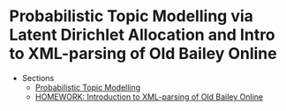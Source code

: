 Probabilistic Topic Modelling via Latent Dirichlet Allocation and Intro to XML-parsing of Old Bailey Online
=======

* Sections
    * [Probabilistic Topic Modelling](14_ProbabilisticTopicModels/025_LDA_20NewsGroupsSmall.md)
    * [HOMEWORK: Introduction to XML-parsing of Old Bailey Online](../xtraResources/OldBaileyOnline/OBO_LoadExtract.md)
